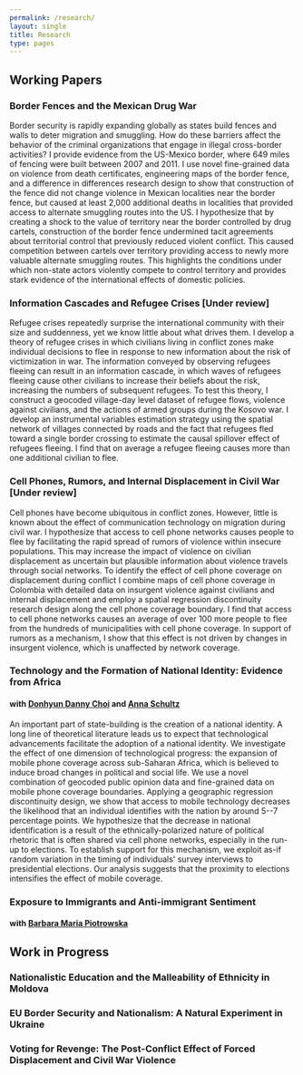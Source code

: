 ```yaml
---
permalink: /research/
layout: single
title: Research
type: pages
---
```


## Working Papers

### Border Fences and the Mexican Drug War
Border security is rapidly expanding globally as states build fences and walls to deter migration and smuggling. How do these barriers affect the behavior of the criminal organizations that engage in illegal cross-border activities? I provide evidence from the US-Mexico border, where 649 miles of fencing were built between 2007 and 2011. I use novel fine-grained data on violence from death certificates, engineering maps of the border fence, and a difference in differences research design to show that construction of the fence did not change violence in Mexican localities near the border fence, but caused at least 2,000 additional deaths in localities that provided access to alternate smuggling routes into the US. I hypothesize that by creating a shock to the value of territory near the border controlled by drug cartels, construction of the border fence undermined tacit agreements about territorial control that previously reduced violent conflict. This caused competition between cartels over territory providing access to newly more valuable alternate smuggling routes. This highlights the conditions under which non-state actors violently compete to control territory and provides stark evidence of the international effects of domestic policies.

### Information Cascades and Refugee Crises [Under review]
Refugee crises repeatedly surprise the international community with their size and suddenness, yet we know little about what drives them. I develop a theory of refugee crises in which civilians living in conflict zones make individual decisions to flee in response to new information about the risk of victimization in war. The information conveyed by observing refugees fleeing can result in an information cascade, in which waves of refugees fleeing cause other civilians to increase their beliefs about the risk, increasing the numbers of subsequent refugees. To test this theory, I construct a geocoded village-day level dataset of refugee flows, violence against civilians, and the actions of armed groups during the Kosovo war. I develop an instrumental variables estimation strategy using the spatial network of villages connected by roads and the fact that refugees fled toward a single border crossing to estimate the causal spillover effect of refugees fleeing. I find that on average a refugee fleeing causes more than one additional civilian to flee.

### Cell Phones, Rumors, and Internal Displacement in Civil War [Under review]
Cell phones have become ubiquitous in conflict zones. However, little is known about the effect of communication technology on migration during civil war. I hypothesize that access to cell phone networks causes people to flee by facilitating the rapid spread of rumors of violence within insecure populations. This may increase the impact of violence on civilian displacement as uncertain but plausible information about violence travels through social networks. To identify the effect of cell phone coverage on displacement during conflict I combine maps of cell phone coverage in Colombia with detailed data on insurgent violence against civilians and internal displacement and employ a spatial regression discontinuity research design along the cell phone coverage boundary. I find that access to cell phone networks causes an average of over 100 more people to flee from the hundreds of municipalities with cell phone coverage. In support of rumors as a mechanism, I show that this effect is not driven by changes in insurgent violence, which is unaffected by network coverage.

### Technology and the Formation of National Identity: Evidence from Africa
#### with [Donhyun Danny Choi](https://www.dhdannychoi.com/) and [Anna Schultz](https://annaschultz.github.io)
An important part of state-building is the creation of a national identity. A long line of theoretical literature leads us to expect that technological advancements facilitate the adoption of a national identity. We investigate the effect of one dimension of technological progress: the expansion of mobile phone coverage across sub-Saharan Africa, which is believed to induce broad changes in political and social life. We use a novel combination of geocoded public opinion data and fine-grained data on mobile phone coverage boundaries. Applying a geographic regression discontinuity design, we show that access to mobile technology decreases the likelihood that an individual identifies with the nation by around 5--7 percentage points. We hypothesize that the decrease in national identification is a result of the ethnically-polarized nature of political rhetoric that is often shared via cell phone networks, especially in the run-up to elections. To establish support for this mechanism, we exploit as-if random variation in the timing of individuals' survey interviews to presidential elections. Our analysis suggests that the proximity to elections intensifies the effect of mobile coverage. 

### Exposure to Immigrants and Anti-immigrant Sentiment 
#### with [Barbara Maria Piotrowska](https://sites.google.com/site/bmapiotrowska/)


## Work in Progress
### Nationalistic Education and the Malleability of Ethnicity in Moldova

### EU Border Security and Nationalism: A Natural Experiment in Ukraine

### Voting for Revenge: The Post-Conflict Effect of Forced Displacement and Civil War Violence
